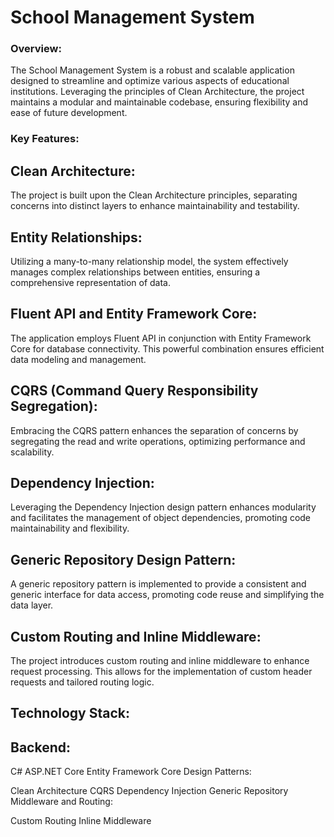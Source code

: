 
<h1> School Management System</h1>
<h3>Overview:</h3>
<p>The School Management System is a robust and scalable application designed to streamline and optimize various aspects of educational institutions. Leveraging the principles of Clean Architecture, the project maintains a modular and maintainable codebase, ensuring flexibility and ease of future development.</p>

<h3>Key Features:</h3>
<h2>Clean Architecture:</h2>

<p>The project is built upon the Clean Architecture principles, separating concerns into distinct layers to enhance maintainability and testability.</p>
<h2>Entity Relationships:</h2>

<p>Utilizing a many-to-many relationship model, the system effectively manages complex relationships between entities, ensuring a comprehensive representation of data.</p>
<h2>Fluent API and Entity Framework Core:</h2>

<p>The application employs Fluent API in conjunction with Entity Framework Core for database connectivity. This powerful combination ensures efficient data modeling and management.</p>
<h2>CQRS (Command Query Responsibility Segregation):</h2>

<p>Embracing the CQRS pattern enhances the separation of concerns by segregating the read and write operations, optimizing performance and scalability.</p>
<h2>Dependency Injection:</h2>

<p>Leveraging the Dependency Injection design pattern enhances modularity and facilitates the management of object dependencies, promoting code maintainability and flexibility.</p>
<h2>Generic Repository Design Pattern:</h2>

<p>A generic repository pattern is implemented to provide a consistent and generic interface for data access, promoting code reuse and simplifying the data layer.</p>
<h2>Custom Routing and Inline Middleware:</h2>

<p>The project introduces custom routing and inline middleware to enhance request processing. This allows for the implementation of custom header requests and tailored routing logic.</p>
<h2>Technology Stack:</h2>
<h2>Backend:</h2>


C#
ASP.NET Core
Entity Framework Core
Design Patterns:

Clean Architecture
CQRS
Dependency Injection
Generic Repository
Middleware and Routing:

Custom Routing
Inline Middleware

